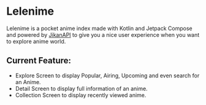 # Lelenime


Lelenime is a pocket anime index made with Kotlin and Jetpack Compose and powered by [JikanAPI](https://github.com/jikan-me/jikan) to give you a nice user experience when you want to explore anime world.

## Current Feature:
- Explore Screen to display Popular, Airing, Upcoming and even search for an Anime.
- Detail Screen to display full information of an anime.
- Collection Screen to display recently viewed anime.
